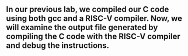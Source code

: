 ## In our previous lab, we compiled our C code using both gcc and a RISC-V compiler. Now, we will examine the output file generated by compiling the C code with the RISC-V compiler and debug the instructions.

